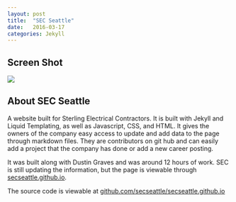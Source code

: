 ```yaml
---
layout: post
title:  "SEC Seattle"
date:   2016-03-17
categories: Jekyll
---
```


## Screen Shot

<img src="../../../../../../../images/SECSeattle.png">

## About SEC Seattle

A website built for Sterling Electrical Contractors. It is built with Jekyll and Liquid Templating, as well as Javascript, CSS, and HTML. It gives the owners of the company easy access to update and add data to the page through markdown files. They are contributors on git hub and can easily add a project that the company has done or add a new career posting.

It was built along with Dustin Graves and was around 12 hours of work. SEC is still updating the information, but the page is viewable through <a href="http://secseattle.github.io">secseattle.github.io</a>.

The source code is viewable at <a href="http://github.com/secseattle/secseattle.github.io">github.com/secseattle/secseattle.github.io</a>
